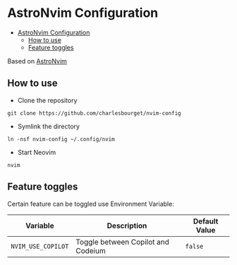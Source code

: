 # AstroNvim Configuration

<!--toc:start-->

- [AstroNvim Configuration](#astronvim-configuration)
  - [How to use](#how-to-use)
  - [Feature toggles](#feature-toggles)

<!--toc:end-->

Based on [AstroNvim](https://github.com/AstroNvim/AstroNvim)

## How to use

- Clone the repository

```shell
git clone https://github.com/charlesbourget/nvim-config
```

- Symlink the directory

```shell
ln -nsf nvim-config ~/.config/nvim
```

- Start Neovim

```shell
nvim
```

## Feature toggles

Certain feature can be toggled use Environment Variable:

| Variable           | Description                        | Default Value |
| ------------------ | ---------------------------------- | ------------- |
| `NVIM_USE_COPILOT` | Toggle between Copilot and Codeium | `false`       |
